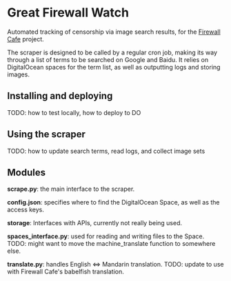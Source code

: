 # Great Firewall Watch

Automated tracking of censorship via image search results, for the [Firewall Cafe](https://firewallcafe.com/) project.

The scraper is designed to be called by a regular cron job, making its way through a list of terms to be searched on Google and Baidu. It relies on DigitalOcean spaces for the term list, as well as outputting logs and storing images.

## Installing and deploying

TODO: how to test locally, how to deploy to DO

## Using the scraper

TODO: how to update search terms, read logs, and collect image sets

## Modules

**scrape.py**: the main interface to the scraper.

**config.json**: specifies where to find the DigitalOcean Space, as well as the access keys.

**storage**: Interfaces with APIs, currently not really being used.

**spaces_interface.py**: used for reading and writing files to the Space. TODO: might want to move the machine_translate function to somewhere else.

**translate.py**: handles English <=> Mandarin translation. TODO: update to use with Firewall Cafe's babelfish translation.
